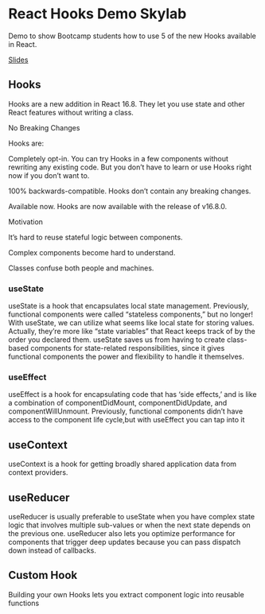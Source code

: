 # React Hooks Demo Skylab

Demo to show Bootcamp students how to use 5 of the new Hooks available in React.

[Slides](https://slides.com/alexbarba/react-hooks-demo-skylab/#/)

## Hooks

Hooks are a new addition in React 16.8. They let you use state and other React features without writing a class.

No Breaking Changes

Hooks are:

Completely opt-in. You can try Hooks in a few components without rewriting any existing code. But you don’t have to learn or use Hooks right now if you don’t want to.

100% backwards-compatible. Hooks don’t contain any breaking changes.

Available now. Hooks are now available with the release of v16.8.0.

Motivation

It’s hard to reuse stateful logic between components.

Complex components become hard to understand.

Classes confuse both people and machines.

### useState

useState is a hook that encapsulates local state management. Previously, functional components were called “stateless components,” but no longer! With useState, we can utilize what seems like local state for storing values. Actually, they’re more like “state variables” that React keeps track of by the order you declared them. useState saves us from having to create class-based components for state-related responsibilities, since it gives functional components the power and flexibility to handle it themselves.

### useEffect

useEffect is a hook for encapsulating code that has ‘side effects,’ and is like a combination of componentDidMount, componentDidUpdate, and componentWillUnmount.
Previously, functional components didn’t have access to the component life cycle,but with useEffect you can tap into it

## useContext

useContext is a hook for getting broadly shared application data from context providers. 

## useReducer

useReducer is usually preferable to useState when you have complex state logic that involves multiple sub-values or when the next state depends on the previous one. useReducer also lets you optimize performance for components that trigger deep updates because you can pass dispatch down instead of callbacks.

## Custom Hook

Building your own Hooks lets you extract component logic into reusable functions

